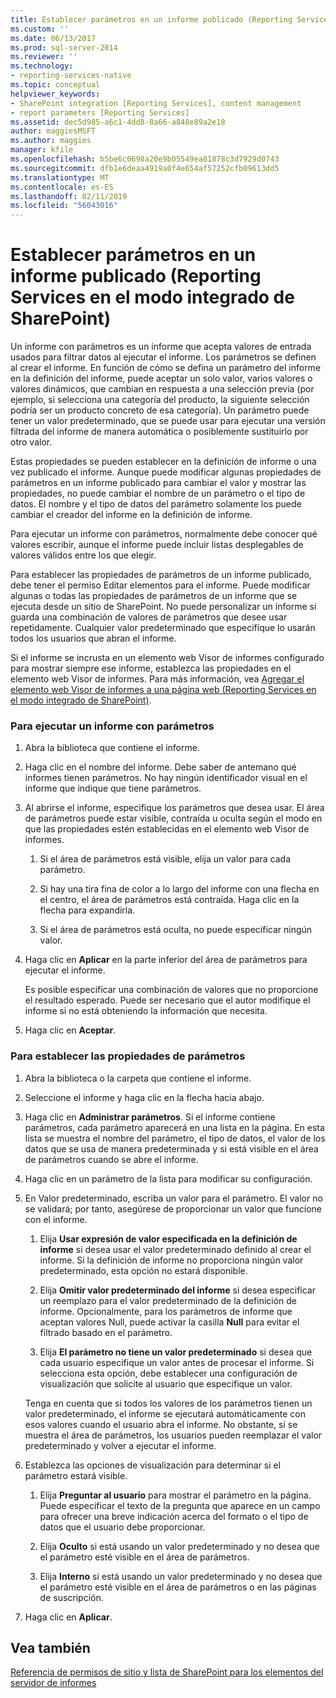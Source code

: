 ```yaml
---
title: Establecer parámetros en un informe publicado (Reporting Services en modo integrado de SharePoint) | Microsoft Docs
ms.custom: ''
ms.date: 06/13/2017
ms.prod: sql-server-2014
ms.reviewer: ''
ms.technology:
- reporting-services-native
ms.topic: conceptual
helpviewer_keywords:
- SharePoint integration [Reporting Services], content management
- report parameters [Reporting Services]
ms.assetid: dec5d985-a6c1-4dd8-8a66-a848e89a2e18
author: maggiesMSFT
ms.author: maggies
manager: kfile
ms.openlocfilehash: b5be6c0698a20e9b05549ea81878c3d7929d0743
ms.sourcegitcommit: dfb1e6deaa4919a0f4e654af57252cfb09613dd5
ms.translationtype: MT
ms.contentlocale: es-ES
ms.lasthandoff: 02/11/2019
ms.locfileid: "56043016"
---
```

# <a name="set-parameters-on-a-published-report-reporting-services-in-sharepoint-integrated-mode"></a>Establecer parámetros en un informe publicado (Reporting Services en el modo integrado de SharePoint)
  Un informe con parámetros es un informe que acepta valores de entrada usados para filtrar datos al ejecutar el informe. Los parámetros se definen al crear el informe. En función de cómo se defina un parámetro del informe en la definición del informe, puede aceptar un solo valor, varios valores o valores dinámicos, que cambian en respuesta a una selección previa (por ejemplo, si selecciona una categoría del producto, la siguiente selección podría ser un producto concreto de esa categoría). Un parámetro puede tener un valor predeterminado, que se puede usar para ejecutar una versión filtrada del informe de manera automática o posiblemente sustituirlo por otro valor.  
  
 Estas propiedades se pueden establecer en la definición de informe o una vez publicado el informe. Aunque puede modificar algunas propiedades de parámetros en un informe publicado para cambiar el valor y mostrar las propiedades, no puede cambiar el nombre de un parámetro o el tipo de datos. El nombre y el tipo de datos del parámetro solamente los puede cambiar el creador del informe en la definición de informe.  
  
 Para ejecutar un informe con parámetros, normalmente debe conocer qué valores escribir, aunque el informe puede incluir listas desplegables de valores válidos entre los que elegir.  
  
 Para establecer las propiedades de parámetros de un informe publicado, debe tener el permiso Editar elementos para el informe. Puede modificar algunas o todas las propiedades de parámetros de un informe que se ejecuta desde un sitio de SharePoint. No puede personalizar un informe si guarda una combinación de valores de parámetros que desee usar repetidamente. Cualquier valor predeterminado que especifique lo usarán todos los usuarios que abran el informe.  
  
 Si el informe se incrusta en un elemento web Visor de informes configurado para mostrar siempre ese informe, establezca las propiedades en el elemento web Visor de informes. Para más información, vea [Agregar el elemento web Visor de informes a una página web &#40;Reporting Services en el modo integrado de SharePoint&#41;](../report-server-sharepoint/add-reporting-services-content-types-to-a-sharepoint-library.md).  
  
### <a name="to-run-a-parameterized-report"></a>Para ejecutar un informe con parámetros  
  
1.  Abra la biblioteca que contiene el informe.  
  
2.  Haga clic en el nombre del informe. Debe saber de antemano qué informes tienen parámetros. No hay ningún identificador visual en el informe que indique que tiene parámetros.  
  
3.  Al abrirse el informe, especifique los parámetros que desea usar. El área de parámetros puede estar visible, contraída u oculta según el modo en que las propiedades estén establecidas en el elemento web Visor de informes.  
  
    1.  Si el área de parámetros está visible, elija un valor para cada parámetro.  
  
    2.  Si hay una tira fina de color a lo largo del informe con una flecha en el centro, el área de parámetros está contraída. Haga clic en la flecha para expandirla.  
  
    3.  Si el área de parámetros está oculta, no puede especificar ningún valor.  
  
4.  Haga clic en **Aplicar** en la parte inferior del área de parámetros para ejecutar el informe.  
  
     Es posible especificar una combinación de valores que no proporcione el resultado esperado. Puede ser necesario que el autor modifique el informe si no está obteniendo la información que necesita.  
  
5.  Haga clic en **Aceptar**.  
  
### <a name="to-set-parameter-properties"></a>Para establecer las propiedades de parámetros  
  
1.  Abra la biblioteca o la carpeta que contiene el informe.  
  
2.  Seleccione el informe y haga clic en la flecha hacia abajo.  
  
3.  Haga clic en **Administrar parámetros**. Si el informe contiene parámetros, cada parámetro aparecerá en una lista en la página. En esta lista se muestra el nombre del parámetro, el tipo de datos, el valor de los datos que se usa de manera predeterminada y si está visible en el área de parámetros cuando se abre el informe.  
  
4.  Haga clic en un parámetro de la lista para modificar su configuración.  
  
5.  En Valor predeterminado, escriba un valor para el parámetro. El valor no se validará; por tanto, asegúrese de proporcionar un valor que funcione con el informe.  
  
    1.  Elija **Usar expresión de valor especificada en la definición de informe** si desea usar el valor predeterminado definido al crear el informe. Si la definición de informe no proporciona ningún valor predeterminado, esta opción no estará disponible.  
  
    2.  Elija **Omitir valor predeterminado del informe** si desea especificar un reemplazo para el valor predeterminado de la definición de informe. Opcionalmente, para los parámetros de informe que aceptan valores Null, puede activar la casilla **Null** para evitar el filtrado basado en el parámetro.  
  
    3.  Elija **El parámetro no tiene un valor predeterminado** si desea que cada usuario especifique un valor antes de procesar el informe. Si selecciona esta opción, debe establecer una configuración de visualización que solicite al usuario que especifique un valor.  
  
     Tenga en cuenta que si todos los valores de los parámetros tienen un valor predeterminado, el informe se ejecutará automáticamente con esos valores cuando el usuario abra el informe. No obstante, si se muestra el área de parámetros, los usuarios pueden reemplazar el valor predeterminado y volver a ejecutar el informe.  
  
6.  Establezca las opciones de visualización para determinar si el parámetro estará visible.  
  
    1.  Elija **Preguntar al usuario** para mostrar el parámetro en la página. Puede especificar el texto de la pregunta que aparece en un campo para ofrecer una breve indicación acerca del formato o el tipo de datos que el usuario debe proporcionar.  
  
    2.  Elija **Oculto** si está usando un valor predeterminado y no desea que el parámetro esté visible en el área de parámetros.  
  
    3.  Elija **Interno** si está usando un valor predeterminado y no desea que el parámetro esté visible en el área de parámetros o en las páginas de suscripción.  
  
7.  Haga clic en **Aplicar**.  
  
## <a name="see-also"></a>Vea también  
 [Referencia de permisos de sitio y lista de SharePoint para los elementos del servidor de informes](../security/sharepoint-site-and-list-permission-reference-for-report-server-items.md)  
  
  
